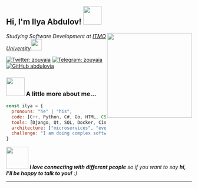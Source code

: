 <h2> Hi, I'm Ilya Abdulov! <img src="https://media.giphy.com/media/mGcNjsfWAjY5AEZNw6/giphy.gif" width="50"></h2>
<img align='right' src="https://media.giphy.com/media/v1.Y2lkPTc5MGI3NjExZHM1dHM4djI1OWJnZjV4emEwOG52M2Nwd3pwOHJpaG9jNHdodm1hZSZlcD12MV9pbnRlcm5hbF9naWZfYnlfaWQmY3Q9Zw/L1R1tvI9svkIWwpVYr/giphy.gif" width="230">
<p><em>Studying Software Development at <a href="http://www.itmo.ru">ITMO University</a><img src="https://media.giphy.com/media/fYSnHlufseco8Fh93Z/giphy.gif" width="30">
</em></p>

[![Twitter: zouyaia](https://img.shields.io/twitter/follow/zouyaia?style=social)](https://twitter.com/zouyaia)
[![Telegram: zouyaia](https://img.shields.io/badge/Telegram-2CA5E0?/follow/zouyaia?style=for-the-badge&logo=telegram&logoColor=white)](https://t.me/zouyaia)
[![GitHub abdulovia](https://img.shields.io/github/followers/abdulovia?label=follow&style=social)](https://github.com/abdulovia)


### <img src="https://media.giphy.com/media/VgCDAzcKvsR6OM0uWg/giphy.gif" width="50"> A little more about me...  

```javascript
const ilya = {
  pronouns: "he" | "his",
  code: [C++, Python, C#, Go, HTML, CSS, JavaScript],
  tools: [Django, Qt, SQL, Docker, Cisco Packet Tracer, Bash],
  architecture: ["microservices", "event-driven", "design system pattern"],
  challenge: "I am doing complex software projects and learning new tools"
}
```

<img src="https://media.giphy.com/media/LnQjpWaON8nhr21vNW/giphy.gif" width="60"> <em><b>I love connecting with different people</b> so if you want to say <b>hi, I'll be happy to talk to you!</b> :)</em>

---
